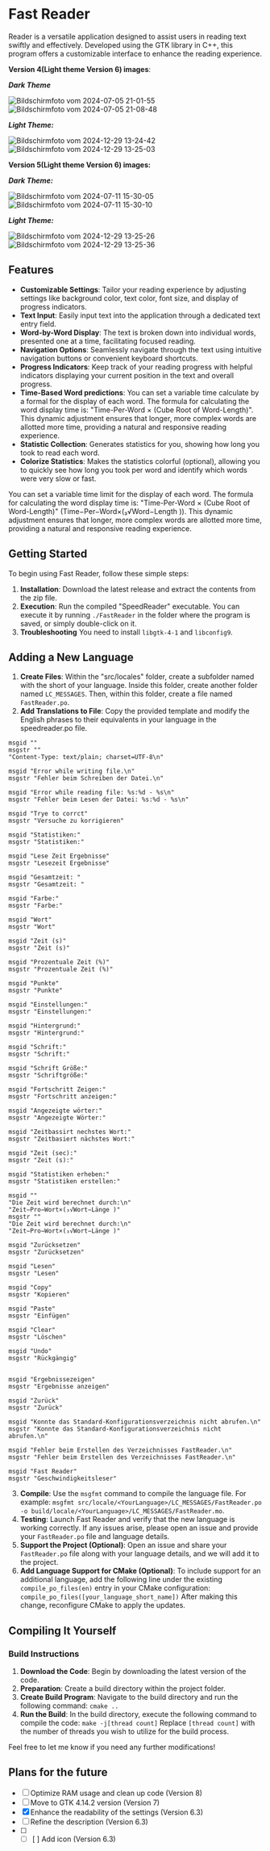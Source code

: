# Fast Reader

Reader is a versatile application designed to assist users in reading text swiftly and effectively. Developed using the GTK library in C++, this program offers a customizable interface to enhance the reading experience.

**Version 4(Light theme Version 6) images**:

***Dark Theme***

![Bildschirmfoto vom 2024-07-05 21-01-55](https://github.com/Quantum-mutnauQ/Fast-Reader-GTK/assets/141065355/48d57ddf-fe5d-4209-aaed-1b30403e1816)
![Bildschirmfoto vom 2024-07-05 21-08-48](https://github.com/Quantum-mutnauQ/Fast-Reader-GTK/assets/141065355/cc7e675b-7642-43a6-a2a9-a5eecfc2e72d)

***Light Theme:***

![Bildschirmfoto vom 2024-12-29 13-24-42](https://github.com/user-attachments/assets/6de4cee5-b628-42c4-bea0-ede9130b102d)
![Bildschirmfoto vom 2024-12-29 13-25-03](https://github.com/user-attachments/assets/a8433539-2451-4863-a260-e844d4bc868e)

**Version 5(Light theme Version 6) images:**

***Dark Theme:***

![Bildschirmfoto vom 2024-07-11 15-30-05](https://github.com/Quantum-mutnauQ/Fast-Reader-GTK/assets/141065355/0e4b847a-79a7-496a-a9cc-8c63dbe68507)
![Bildschirmfoto vom 2024-07-11 15-30-10](https://github.com/Quantum-mutnauQ/Fast-Reader-GTK/assets/141065355/6131c3e0-7c8b-479e-95de-31b312c993b4)

***Light Theme:***

![Bildschirmfoto vom 2024-12-29 13-25-26](https://github.com/user-attachments/assets/6195e5e6-5c20-4446-a75b-6a44a4235514)
![Bildschirmfoto vom 2024-12-29 13-25-36](https://github.com/user-attachments/assets/044fc9d1-aa70-4128-80b3-fb7554f04750)


## Features

- **Customizable Settings**: Tailor your reading experience by adjusting settings like background color, text color, font size, and display of progress indicators.
- **Text Input**: Easily input text into the application through a dedicated text entry field.
- **Word-by-Word Display**: The text is broken down into individual words, presented one at a time, facilitating focused reading.
- **Navigation Options**: Seamlessly navigate through the text using intuitive navigation buttons or convenient keyboard shortcuts.
- **Progress Indicators**: Keep track of your reading progress with helpful indicators displaying your current position in the text and overall progress.
- **Time-Based Word predictions**: You can set a variable time calculate by a formal for the display of each word. The formula for calculating the word display time is: "Time-Per-Word × (Cube Root of Word-Length)". This dynamic adjustment ensures that longer, more complex words are allotted more time, providing a natural and responsive reading experience.
- **Statistic Collection**: Generates statistics for you, showing how long you took to read each word.
- **Colorize Statistics**: Makes the statistics colorful (optional), allowing you to quickly see how long you took per word and identify which words were very slow or fast.

 You can set a variable time limit for the display of each word. The formula for calculating the word display time is: "Time-Per-Word × (Cube Root of Word-Length)" (Time−Per−Word×(₃√Word−Length )). This dynamic adjustment ensures that longer, more complex words are allotted more time, providing a natural and responsive reading experience.
  
## Getting Started

To begin using Fast Reader, follow these simple steps:

1. **Installation**: Download the latest release and extract the contents from the zip file.
2. **Execution**: Run the compiled "SpeedReader" executable. You can execute it by running `./FastReader` in the folder where the program is saved, or simply double-click on it.
3. **Troubleshooting** You need to install `libgtk-4-1` and `libconfig9`.

## Adding a New Language

1. **Create Files**: Within the "src/locales" folder, create a subfolder named with the short of your language. Inside this folder, create another folder named `LC_MESSAGES`. Then, within this folder, create a file named `FastReader.po`.
2. **Add Translations to File**: Copy the provided template and modify the English phrases to their equivalents in your language in the speedreader.po file.
```
msgid ""
msgstr ""
"Content-Type: text/plain; charset=UTF-8\n"

msgid "Error while writing file.\n"
msgstr "Fehler beim Schreiben der Datei.\n"

msgid "Error while reading file: %s:%d - %s\n"
msgstr "Fehler beim Lesen der Datei: %s:%d - %s\n"

msgid "Trye to corrct"
msgstr "Versuche zu korrigieren"

msgid "Statistiken:"
msgstr "Statistiken:"

msgid "Lese Zeit Ergebnisse"
msgstr "Lesezeit Ergebnisse"

msgid "Gesamtzeit: "
msgstr "Gesamtzeit: "

msgid "Farbe:"
msgstr "Farbe:"

msgid "Wort"
msgstr "Wort"

msgid "Zeit (s)"
msgstr "Zeit (s)"

msgid "Prozentuale Zeit (%)"
msgstr "Prozentuale Zeit (%)"

msgid "Punkte"
msgstr "Punkte"

msgid "Einstellungen:"
msgstr "Einstellungen:"

msgid "Hintergrund:"
msgstr "Hintergrund:"

msgid "Schrift:"
msgstr "Schrift:"

msgid "Schrift Größe:"
msgstr "Schriftgröße:"

msgid "Fortschritt Zeigen:"
msgstr "Fortschritt anzeigen:"

msgid "Angezeigte wörter:"
msgstr "Angezeigte Wörter:"

msgid "Zeitbassirt nechstes Wort:"
msgstr "Zeitbasiert nächstes Wort:"

msgid "Zeit (sec):"
msgstr "Zeit (s):"

msgid "Statistiken erheben:"
msgstr "Statistiken erstellen:"

msgid ""
"Die Zeit wird berechnet durch:\n"
"Zeit−Pro−Wort×(₃√Wort−Länge )"
msgstr ""
"Die Zeit wird berechnet durch:\n"
"Zeit−Pro−Wort×(₃√Wort−Länge )"

msgid "Zurücksetzen"
msgstr "Zurücksetzen"

msgid "Lesen"
msgstr "Lesen"

msgid "Copy"
msgstr "Kopieren"

msgid "Paste"
msgstr "Einfügen"

msgid "Clear"
msgstr "Löschen"

msgid "Undo"
msgstr "Rückgängig"


msgid "Ergebnissezeigen"
msgstr "Ergebnisse anzeigen"

msgid "Zurück"
msgstr "Zurück"

msgid "Konnte das Standard-Konfigurationsverzeichnis nicht abrufen.\n"
msgstr "Konnte das Standard-Konfigurationsverzeichnis nicht abrufen.\n"

msgid "Fehler beim Erstellen des Verzeichnisses FastReader.\n"
msgstr "Fehler beim Erstellen des Verzeichnisses FastReader.\n"

msgid "Fast Reader"
msgstr "Geschwindigkeitsleser"

 ```
3. **Compile**: Use the `msgfmt` command to compile the language file. For example: `msgfmt src/locale/<YourLanguage>/LC_MESSAGES/FastReader.po -o build/locale/<YourLanguage>/LC_MESSAGES/FastReader.mo`.
4. **Testing**: Launch Fast Reader and verify that the new language is working correctly. If any issues arise, please open an issue and provide your `FastReader.po` file and language details.
5. **Support the Project (Optional)**: Open an issue and share your `FastReader.po` file along with your language details, and we will add it to the project.
6. **Add Language Support for CMake (Optional)**: To include support for an additional language, add the following line under the existing `compile_po_files(en)` entry in your CMake configuration: `compile_po_files([your_language_short_name])` After making this change, reconfigure CMake to apply the updates.

## Compiling It Yourself
### Build Instructions

1. **Download the Code**: Begin by downloading the latest version of the code.
2. **Preparation**: Create a build directory within the project folder.
3. **Create Build Program**: Navigate to the build directory and run the following command: `cmake ..`
4. **Run the Build**: In the build directory, execute the following command to compile the code:
       `make -j[thread count]` Replace `[thread count]` with the number of threads you wish to utilize for the build process.


Feel free to let me know if you need any further modifications!
## Plans for the future 
- [ ] Optimize RAM usage and clean up code (Version 8)
- [ ] Move to GTK 4.14.2 version (Version 7)
- [x] Enhance the readability of the settings (Version 6.3)
- [ ] Refine the description (Version 6.3)
- [ ] - [ ] [ ] Add icon (Version 6.3)

